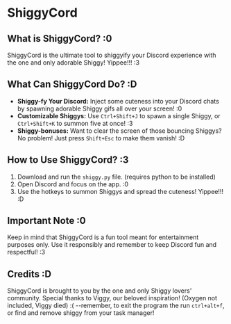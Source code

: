 # ShiggyCord

## What is ShiggyCord? :0

ShiggyCord is the ultimate tool to shiggyify your Discord experience with the one and only adorable Shiggy! Yippee!!! :3

## What Can ShiggyCord Do? :D

- **Shiggy-fy Your Discord:** Inject some cuteness into your Discord chats by spawning adorable Shiggy gifs all over your screen! :0
- **Customizable Shiggys:** Use `Ctrl+Shift+J` to spawn a single Shiggy, or `Ctrl+Shift+K` to summon five at once! :3
- **Shiggy-bonuses:** Want to clear the screen of those bouncing Shiggys? No problem! Just press `Shift+Esc` to make them vanish! :D

## How to Use ShiggyCord? :3

1. Download and run the `shiggy.py` file. (requires python to be installed)
2. Open Discord and focus on the app. :0
3. Use the hotkeys to summon Shiggys and spread the cuteness! Yippee!!! :D

## Important Note :0

Keep in mind that ShiggyCord is a fun tool meant for entertainment purposes only. Use it responsibly and remember to keep Discord fun and respectful! :3

## Credits :D

ShiggyCord is brought to you by the one and only Shiggy lovers' community. Special thanks to Viggy, our beloved inspiration! (Oxygen not included, Viggy died) :(
--remember, to exit the program the run `ctrl+alt+f`, or find and remove shiggy from your task manager!
